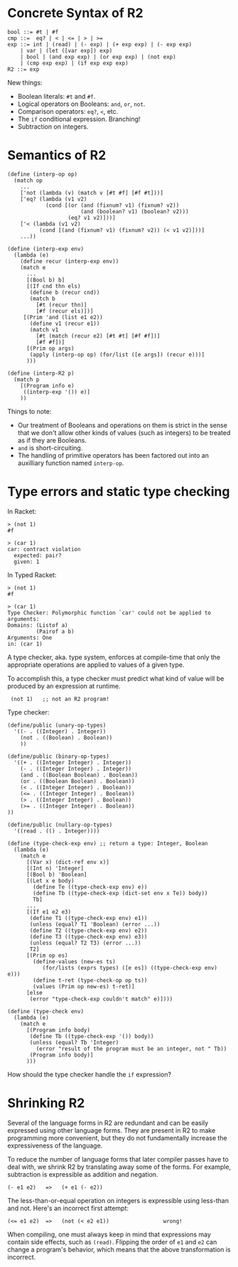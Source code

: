 # Concrete Syntax of R2

    bool ::= #t | #f
    cmp ::=  eq? | < | <= | > | >= 
    exp ::= int | (read) | (- exp) | (+ exp exp) | (- exp exp)
        | var | (let ([var exp]) exp)
        | bool | (and exp exp) | (or exp exp) | (not exp) 
        | (cmp exp exp) | (if exp exp exp) 
    R2 ::= exp
    
New things:
* Boolean literals: `#t` and `#f`.
* Logical operators on Booleans: `and`, `or`, `not`.
* Comparison operators: `eq?`, `<`, etc.
* The `if` conditional expression. Branching!
* Subtraction on integers.


# Semantics of R2

    (define (interp-op op)
      (match op
        ...
        ['not (lambda (v) (match v [#t #f] [#f #t]))]
        ['eq? (lambda (v1 v2)
                (cond [(or (and (fixnum? v1) (fixnum? v2))
                           (and (boolean? v1) (boolean? v2)))
                       (eq? v1 v2)]))]
        ['< (lambda (v1 v2)
              (cond [(and (fixnum? v1) (fixnum? v2)) (< v1 v2)]))]
        ...))

    (define (interp-exp env)
      (lambda (e)
        (define recur (interp-exp env))
        (match e
          ...
          [(Bool b) b]
          [(If cnd thn els)
           (define b (recur cnd))
           (match b
             [#t (recur thn)]
             [#f (recur els)])] 
         [(Prim 'and (list e1 e2))
           (define v1 (recur e1))
           (match v1
             [#t (match (recur e2) [#t #t] [#f #f])]
             [#f #f])]
          [(Prim op args)
           (apply (interp-op op) (for/list ([e args]) (recur e)))]
          )))

    (define (interp-R2 p)
      (match p
        [(Program info e)
         ((interp-exp '()) e)]
        ))

Things to note:
* Our treatment of Booleans and operations on them is strict in the
  sense that we don't allow other kinds of values (such as integers)
  to be treated as if they are Booleans.
* `and` is short-circuiting.
* The handling of primitive operators has been factored out
  into an auxilliary function named `interp-op`.


# Type errors and static type checking

In Racket:

    > (not 1)
    #f

    > (car 1)
    car: contract violation
      expected: pair?
      given: 1

In Typed Racket:

    > (not 1)
    #f

    > (car 1)
    Type Checker: Polymorphic function `car' could not be applied to arguments:
    Domains: (Listof a)
             (Pairof a b)
    Arguments: One
    in: (car 1)


A type checker, aka. type system, enforces at compile-time that only
the appropriate operations are applied to values of a given type.

To accomplish this, a type checker must predict what kind of value
will be produced by an expression at runtime.

     (not 1)   ;; not an R2 program!

Type checker:

    (define/public (unary-op-types)
      '((- . ((Integer) . Integer))
     	(not . ((Boolean) . Boolean))
        ))

    (define/public (binary-op-types)
      '((+ . ((Integer Integer) . Integer))
        (- . ((Integer Integer) . Integer))
     	(and . ((Boolean Boolean) . Boolean))
	    (or . ((Boolean Boolean) . Boolean))
     	(< . ((Integer Integer) . Boolean))
     	(<= . ((Integer Integer) . Boolean))
     	(> . ((Integer Integer) . Boolean))
    	(>= . ((Integer Integer) . Boolean))
	))
    
    (define/public (nullary-op-types)
      '((read . (() . Integer))))

    (define (type-check-exp env) ;; return a type: Integer, Boolean
      (lambda (e)
        (match e
          [(Var x) (dict-ref env x)]
          [(Int n) 'Integer]
          [(Bool b) 'Boolean]
          [(Let x e body)
            (define Te ((type-check-exp env) e))
            (define Tb ((type-check-exp (dict-set env x Te)) body))
            Tb]
          ...
          [(If e1 e2 e3)
           (define T1 ((type-check-exp env) e1))
           (unless (equal? T1 'Boolean) (error ...))
           (define T2 ((type-check-exp env) e2))
           (define T3 ((type-check-exp env) e3))
           (unless (equal? T2 T3) (error ...))
           T2]
          [(Prim op es)
            (define-values (new-es ts)
               (for/lists (exprs types) ([e es]) ((type-check-exp env) e)))
            (define t-ret (type-check-op op ts))
            (values (Prim op new-es) t-ret)]
          [else
           (error "type-check-exp couldn't match" e)])))

    (define (type-check env)
      (lambda (e)
        (match e
          [(Program info body)
           (define Tb ((type-check-exp '()) body))
           (unless (equal? Tb 'Integer)
             (error "result of the program must be an integer, not " Tb))
           (Program info body)]
          )))

How should the type checker handle the `if` expression?


# Shrinking R2

Several of the language forms in R2 are redundant and can be easily
expressed using other language forms. They are present in R2 to make
programming more convenient, but they do not fundamentally increase
the expressiveness of the language. 

To reduce the number of language forms that later compiler passes have
to deal with, we shrink R2 by translating away some of the forms.
For example, subtraction is expressible as addition and negation.

    (- e1 e2)   =>   (+ e1 (- e2))
    
The less-than-or-equal operation on integers is expressible using
less-than and not. Here's an incorrect first attempt:

    (<= e1 e2)  =>   (not (< e2 e1))                 wrong!

When compiling, one must always keep in mind that expressions
may contain side effects, such as `(read)`. Flipping the order
of `e1` and `e2` can change a program's behavior, which means
that the above transformation is incorrect. 


